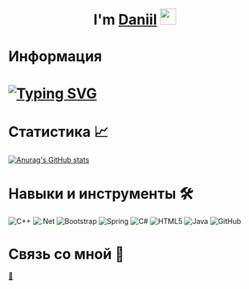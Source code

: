 <h1 align="center"> I'm <a href="https://vk.com/danatela_ru" target="_blank">Daniil</a> 
<img src="https://github.com/blackcater/blackcater/raw/main/images/Hi.gif" height="32"/></h1>

<h1> Информация <h1> 

  [![Typing SVG](https://readme-typing-svg.herokuapp.com?color=%FFFFFF&lines=Студент+программист+из+России+✰)](https://git.io/typing-svg)
  
<h1> Статистика 📈</h1> 
  
[![Anurag's GitHub stats](https://github-readme-stats.vercel.app/api?username=Daniil4747&bg_color=00000000&text_color=ffffff)](https://github.com/anuraghazra/github-readme-stats)
  
<h1> Навыки и инструменты 🛠</h1> 
  
![C++](https://img.shields.io/badge/c++-%2300599C.svg?style=for-the-badge&logo=c%2B%2B&logoColor=white) ![.Net](https://img.shields.io/badge/.NET-5C2D91?style=for-the-badge&logo=.net&logoColor=white) ![Bootstrap](https://img.shields.io/badge/bootstrap-%23563D7C.svg?style=for-the-badge&logo=bootstrap&logoColor=white) ![Spring](https://img.shields.io/badge/spring-%236DB33F.svg?style=for-the-badge&logo=spring&logoColor=white) ![C#](https://img.shields.io/badge/c%23-%23239120.svg?style=for-the-badge&logo=c-sharp&logoColor=white)  ![HTML5](https://img.shields.io/badge/html5-%23E34F26.svg?style=for-the-badge&logo=html5&logoColor=white) ![Java](https://img.shields.io/badge/java-%23ED8B00.svg?style=for-the-badge&logo=java&logoColor=white) ![GitHub](https://img.shields.io/badge/github-%23121011.svg?style=for-the-badge&logo=github&logoColor=white)

<h1> Связь со мной 📱</h1> 
<a href="https://vk.com/danatela_ru" target="_blank">💋</a></br>

<!--
**Daniil4747/Daniil4747** is a ✨ _special_ ✨ repository because its `README.md` (this file) appears on your GitHub profile.

Here are some ideas to get you started:

- 🔭 I’m currently working on ...
- 🌱 I’m currently learning ...
- 👯 I’m looking to collaborate on ...
- 🤔 I’m looking for help with ...
- 💬 Ask me about ...
- 📫 How to reach me: ...
- 😄 Pronouns: ...
- ⚡ Fun fact: ...
-->
